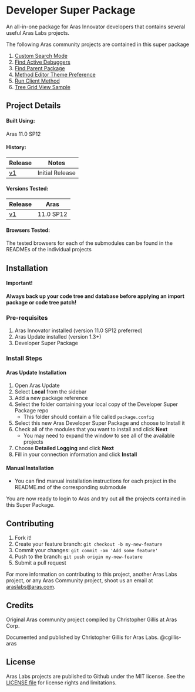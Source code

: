 # Developer Super Package

An all-in-one package for Aras Innovator developers that contains several useful Aras Labs projects.

The following Aras community projects are contained in this super package
1. [Custom Search Mode](https://github.com/ArasLabs/custom-search-mode/)
2. [Find Active Debuggers](https://github.com/ArasLabs/find-active-debuggers/)
3. [Find Parent Package](https://github.com/ArasLabs/find-parent-package/)
4. [Method Editor Theme Preference](https://github.com/ArasLabs/method-editor-theme-preference/)
5. [Run Client Method](https://github.com/ArasLabs/run-client-method/)
6. [Tree Grid View Sample](https://github.com/ArasLabs/tree-grid-view-sample/)

## Project Details

#### Built Using:
Aras 11.0 SP12

#### History:
Release | Notes
--------|--------
[v1](https://github.com/ArasLabs/method-editor-theme-preference/releases/tag/v1) | Initial Release

#### Versions Tested:
Release | Aras
--------|-------
[v1](https://github.com/ArasLabs/method-editor-theme-preference/releases/tag/v1) | 11.0 SP12

#### Browsers Tested:
The tested browsers for each of the submodules can be found in the READMEs of the individual projects

## Installation

#### Important!
**Always back up your code tree and database before applying an import package or code tree patch!**

### Pre-requisites

1. Aras Innovator installed (version 11.0 SP12 preferred)
2. Aras Update installed (version 1.3+)
3. Developer Super Package 

### Install Steps

#### Aras Update Installation

1. Open Aras Update
2. Select **Local** from the sidebar
3. Add a new package reference
4. Select the folder containing your local copy of the Developer Super Package repo
	* This folder should contain a file called `package.config`
5. Select this new Aras Developer Super Package and choose to Install it
6. Check all of the modules that you want to install and click **Next**
	* You may need to expand the window to see all of the available projects
7. Choose **Detailed Logging** and click **Next**
8. Fill in your connection information and click **Install**

#### Manual Installation

* You can find manual installation instructions for each project in the README.md of the corresponding submodule

You are now ready to login to Aras and try out all the projects contained in this Super Package.

## Contributing

1. Fork it!
2. Create your feature branch: `git checkout -b my-new-feature`
3. Commit your changes: `git commit -am 'Add some feature'`
4. Push to the branch: `git push origin my-new-feature`
5. Submit a pull request

For more information on contributing to this project, another Aras Labs project, or any Aras Community project, shoot us an email at araslabs@aras.com.

## Credits

Original Aras community project compiled by Christopher Gillis at Aras Corp.

Documented and published by Christopher Gillis for Aras Labs. @cgillis-aras

## License

Aras Labs projects are published to Github under the MIT license. See the [LICENSE file](./LICENSE) for license rights and limitations.